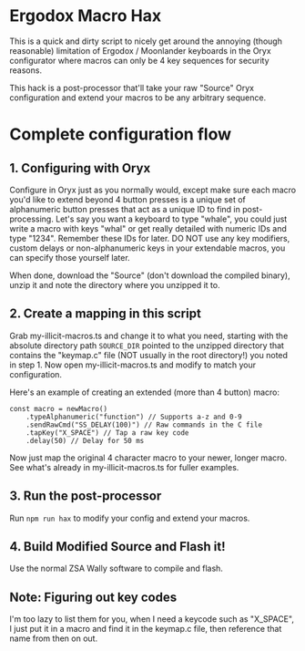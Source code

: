 # Ergodox Macro Hax

This is a quick and dirty script to nicely get around the annoying (though reasonable) limitation of Ergodox / Moonlander keyboards in the Oryx configurator where macros can only be 4 key sequences for security reasons.

This hack is a post-processor that'll take your raw "Source" Oryx configuration and extend your macros to be any arbitrary sequence.

# Complete configuration flow

## 1. Configuring with Oryx

Configure in Oryx just as you normally would, except make sure each macro you'd like to extend beyond 4 button presses is a unique set of alphanumeric button presses that act as a unique ID to find in post-processing.  Let's say you want a keyboard to type "whale", you could just write a macro with keys "whal" or get really detailed with numeric IDs and type "1234".  Remember these IDs for later.  DO NOT use any key modifiers, custom delays or non-alphanumeric keys in your extendable macros, you can specify those yourself later.

When done, download the "Source" (don't download the compiled binary), unzip it and note the directory where you unzipped it to.

## 2. Create a mapping in this script

Grab my-illicit-macros.ts and change it to what you need, starting with the absolute directory path `SOURCE_DIR` pointed to the unzipped directory that contains the "keymap.c" file (NOT usually in the root directory!) you noted in step 1.  Now open my-illicit-macros.ts and modify to match your configuration.

Here's an example of creating an extended (more than 4 button) macro:

```
const macro = newMacro()
    .typeAlphanumeric("function") // Supports a-z and 0-9
    .sendRawCmd("SS_DELAY(100)") // Raw commands in the C file
    .tapKey("X_SPACE") // Tap a raw key code
    .delay(50) // Delay for 50 ms
```

Now just map the original 4 character macro to your newer, longer macro.  See what's already in my-illicit-macros.ts for fuller examples.

## 3. Run the post-processor

Run `npm run hax` to modify your config and extend your macros.

## 4. Build Modified Source and Flash it!

Use the normal ZSA Wally software to compile and flash.

## Note: Figuring out key codes

I'm too lazy to list them for you, when I need a keycode such as "X_SPACE", I just put it in a macro and find it in the keymap.c file, then reference that name from then on out.